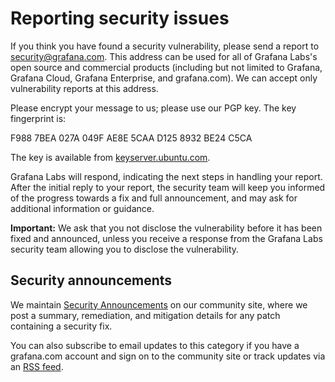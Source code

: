 # Reporting security issues

If you think you have found a security vulnerability, please send a report to [security@grafana.com](mailto:security@grafana.com). This address can be used for all of Grafana Labs's open source and commercial products (including but not limited to Grafana, Grafana Cloud, Grafana Enterprise, and grafana.com). We can accept only vulnerability reports at this address.

Please encrypt your message to us; please use our PGP key. The key fingerprint is:

F988 7BEA 027A 049F AE8E 5CAA D125 8932 BE24 C5CA

The key is available from [keyserver.ubuntu.com](https://keyserver.ubuntu.com/pks/lookup?search=0xF9887BEA027A049FAE8E5CAAD1258932BE24C5CA&fingerprint=on&op=index).

Grafana Labs will respond, indicating the next steps in handling your report. After the initial reply to your report, the security team will keep you informed of the progress towards a fix and full announcement, and may ask for additional information or guidance.

**Important:** We ask that you not disclose the vulnerability before it has been fixed and announced, unless you receive a response from the Grafana Labs security team allowing you to disclose the vulnerability.

## Security announcements

We maintain [Security Announcements](https://community.grafana.com/c/support/security-announcements) on our community site,
where we post a summary, remediation, and mitigation details for any patch containing a security fix.

You can also subscribe to email updates to this category if you have a grafana.com account and sign on to the community site or track updates via an [RSS feed](https://community.grafana.com/c/support/security-announcements.rss).
